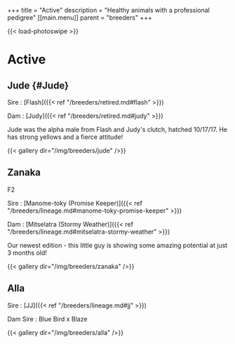 +++
title = "Active"
description = "Healthy animals with a professional pedigree"
[[main.menu]]
  parent = "breeders"
+++

{{< load-photoswipe >}}

# Active

## Jude {#Jude}
Sire
: [Flash]({{< ref "/breeders/retired.md#flash" >}})

Dam
: [Judy]({{< ref "/breeders/retired.md#judy" >}})

Jude was the alpha male from Flash and Judy's clutch, hatched 10/17/17. He has strong yellows and a fierce attitude!

{{< gallery dir="/img/breeders/jude" />}}

## Zanaka
F2

Sire
: [Manome-toky (Promise Keeper)]({{< ref "/breeders/lineage.md#manome-toky-promise-keeper" >}})

Dam
: [Mitselatra (Stormy Weather)]({{< ref "/breeders/lineage.md#mitselatra-stormy-weather" >}})

Our newest edition - this little guy is showing some amazing potential at just 3 months old!

{{< gallery dir="/img/breeders/zanaka" />}}

## Alla
Sire
: [JJ]({{< ref "/breeders/lineage.md#jj" >}})

Dam Sire
: Blue Bird x Blaze

{{< gallery dir="/img/breeders/alla" />}}

